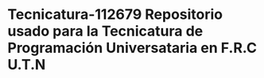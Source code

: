 # Tecnicatura-112679 Repositorio usado para la Tecnicatura de Programación Universataria en F.R.C U.T.N

